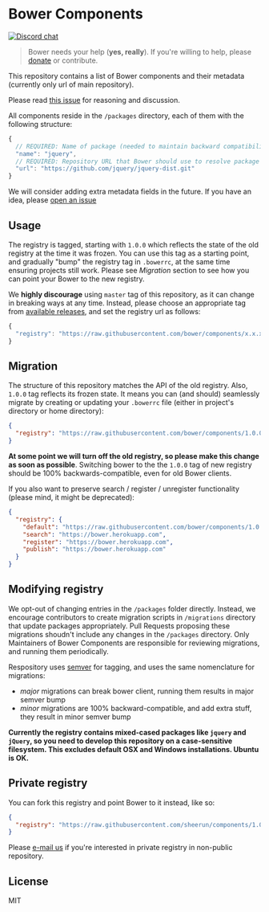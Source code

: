 # Bower Components

[![Discord chat](https://img.shields.io/badge/discord-join%20chat%20%E2%86%92-brightgreen.svg?style=flat)](https://discord.gg/yJtVBnp)

> Bower needs your help (**yes, really**). If you're willing to help, please [donate](https://salt.bountysource.com/teams/bower) or contribute.

This repository contains a list of Bower components and their metadata (currently only url of main repository).

Please read [this issue](https://github.com/bower/bower/issues/2388) for reasoning and discussion.

All components reside in the `/packages` directory, each of them with the following structure:

```js
{
  // REQUIRED: Name of package (needed to maintain backward compatibility with old registry)
  "name": "jquery",
  // REQUIRED: Repository URL that Bower should use to resolve package
  "url": "https://github.com/jquery/jquery-dist.git"
}
```

We will consider adding extra metadata fields in the future. If you have an idea, please [open an issue](https://github.com/bower/components/issues)

## Usage

The registry is tagged, starting with `1.0.0` which reflects the state of the old registry at the time it was frozen. You can use this tag as a starting point, and gradually "bump" the registry tag in `.bowerrc`, at the same time ensuring projects still work. Please see *Migration* section to see how you can point your Bower to the new registry.

We **highly discourage** using `master` tag of this repository, as it can change in breaking ways at any time. Instead, please choose an appropriate tag from [available releases](https://github.com/bower/components/releases), and set the registry url as follows:

```js
{
  "registry": "https://raw.githubusercontent.com/bower/components/x.x.x"
}
```

## Migration

The structure of this repository matches the API of the old registry. Also, `1.0.0` tag reflects its frozen state. It means you can (and should) seamlessly migrate by creating or updating your `.bowerrc` file (either in project's directory or home directory):

```json
{
  "registry": "https://raw.githubusercontent.com/bower/components/1.0.0"
}
```

**At some point we will turn off the old registry, so please make this change as soon as possible**. Switching bower to the the `1.0.0` tag of new registry should be 100% backwards-compatible, even for old Bower clients.

If you also want to preserve search / register / unregister functionality (please mind, it might be deprecated):

```json
{
  "registry": {
    "default": "https://raw.githubusercontent.com/bower/components/1.0.0",
    "search": "https://bower.herokuapp.com",
    "register": "https://bower.herokuapp.com",
    "publish": "https://bower.herokuapp.com"
  }
}
```

## Modifying registry

We opt-out of changing entries in the `/packages` folder directly. Instead, we encourage contributors to create migration scripts in `/migrations` directory that update packages appropriately. Pull Requests proposing these migrations shoudn't include any changes in the `/packages` directory. Only Maintainers of Bower Components are responsible for reviewing migrations, and running them periodically.

Respository uses [semver](http://semver.org/) for tagging, and uses the same nomenclature for migrations:

- *major* migrations can break bower client, running them results in major semver bump
- *minor* migrations are 100% backward-compatible, and add extra stuff, they result in minor semver bump

**Currently the registry contains mixed-cased packages like `jquery` and `jQuery`, so you need to develop this repository on a  case-sensitive filesystem. This excludes default OSX and Windows installations. Ubuntu is OK.**

## Private registry

You can fork this registry and point Bower to it instead, like so:

```json
{
  "registry": "https://raw.githubusercontent.com/sheerun/components/1.0.0"
}
```

Please [e-mail us](email:team@bower.io) if you're interested in private registry in non-public repository.

## License

MIT
